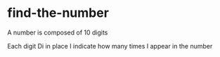 # find-the-number
A number is composed of 10 digits

Each digit Di in place I indicate how many times I appear in the number
